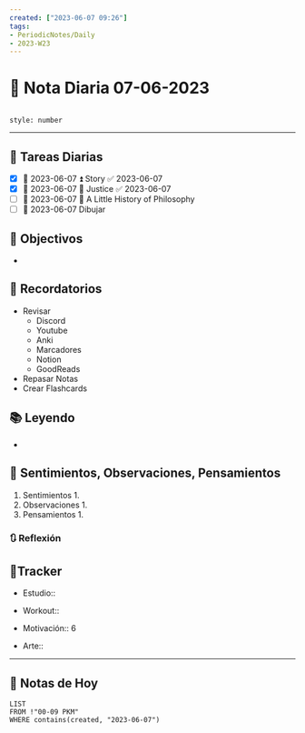 ```yaml
---
created: ["2023-06-07 09:26"]
tags:
- PeriodicNotes/Daily
- 2023-W23
---
```


# 📅 Nota Diaria 07-06-2023
```toc

style: number

```

---
## 🔷 Tareas Diarias
- [x] 📅 2023-06-07 ⏫ Story ✅ 2023-06-07
- [x] 📅 2023-06-07 🔼 Justice ✅ 2023-06-07
- [ ] 📅 2023-06-07 🔽 A Little History of Philosophy
- [ ] 📅 2023-06-07 Dibujar

## 🎯 Objectivos
- 
## 📕 Recordatorios
- Revisar
	- Discord
	- Youtube
	- Anki
	- Marcadores
	- Notion
	- GoodReads
- Repasar Notas
- Crear Flashcards

## 📚 Leyendo
- 
## 💬 Sentimientos, Observaciones, Pensamientos 
1. Sentimientos
	1. 
2. Observaciones
	1. 
3. Pensamientos
	1. 
### 🔃 Reflexión

## 🔷Tracker

- Estudio::

- Workout::

- Motivación:: 6

- Arte::
---

## 📅 Notas de Hoy
```dataview
LIST 
FROM !"00-09 PKM" 
WHERE contains(created, "2023-06-07")
```